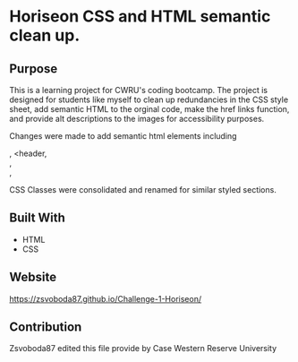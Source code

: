# Horiseon CSS and HTML semantic clean up.

## Purpose
This is a learning project for CWRU's coding bootcamp.  The project is designed for students like myself to clean up redundancies in 
the CSS style sheet, add semantic HTML to the orginal code, make the href links function, and provide alt descriptions to the images
for accessibility purposes.

Changes were made to add semantic html elements including <nav>, <header, <section>, <article>, <footer>

CSS Classes were consolidated and renamed for similar styled sections.

## Built With
* HTML
* CSS

## Website
https://zsvoboda87.github.io/Challenge-1-Horiseon/

## Contribution
Zsvoboda87 edited this file provide by Case Western Reserve University